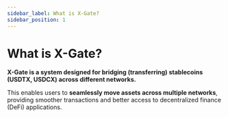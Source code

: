 ```yaml
---
sidebar_label: What is X-Gate?
sidebar_position: 1
---
```


# What is X-Gate?

**X-Gate is a system designed for bridging (transferring) stablecoins (USDTX, USDCX) across different networks.**

This enables users to **seamlessly move assets across multiple networks**, providing smoother transactions and better access to decentralized finance (DeFi) applications.